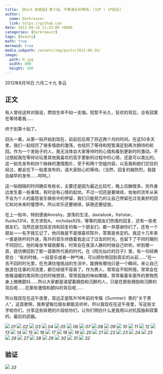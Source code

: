 ```yaml
---
title: 【Dark 妖艳贴】第十贴，不算漫长的等待。[32P + 1P验证]
author:
  name: Darkreaver
  link: https://github.com
date: 2012-08-16 11:33:00 +0800
categories: [darkreaver]
tags: [beauty]
math: true
mermaid: true
media_subpath: /assets/img/posts/2012-08-16/
image:
  path: 0.jpg
  width: 800
  height: 500
---
```


2012年8月16日  六月二十九  多云

## 正文

有人曾经这样对我说，燃烧生命不如一支烟。短暂不长久，狂欢的背后，总有寂寞在等待着我……

终于到第十贴了。

回头一看，从第一贴开始到现在，前前后后用了将近两个月的时间。在这50多天里，我们一起经历了很多情欲的激荡，也经历了等待和短暂满足到再次期待的轮回。作为一个发贴子的人，我无法体会大家等待时的心情和看到更新时的激动。不过想起我在等待论坛里其他我喜欢的高手更新的过程中的心情，还是可以类比的。这一贴先发布和四个妹妹的激情图片，至于和两个空姐内容，以及我和她们交往的经过，都会在下一贴里发布的，请大家耐心的等待。（当然，回复的越热烈，我就会越早的发布……呵呵。）

这一贴相隔的时间确实有些长，主要还是因为最近比较忙，晚上应酬很多。另外身边发生着一些事情，有时会有心情的起伏。不过一切还是要继续，匆匆的流年从来不会为个人的喜怒哀乐做些许的停留，我们只能努力的让自己停留在过去美好的回忆和对未来的憧憬中。所以欢乐还要继续，妖艳还要绽放。

在上一贴中，特别感谢Annshy，游荡的生活，daxialook，fishstar，ifucku1314，东方求败A， nicholas926，等等的朋友们热情的回复，还有一些老朋友们，当然还是包括支持和回复的每一个朋友们，都一并感谢你们了。还有一个朋友——名字我忘记了，他问我是不是很喜欢陈升，答案是肯定的。我这十几年来一直是铁杆的升迷，陈升的音乐伴随着我走过了过去的时光，也留下了不同时期的不同回忆。他的每张专辑我都有，时常会在夜深人静的时候自己听听。听到哪一首，就仿佛回到了那一首歌所代表的时代。在《阳光灿烂的日子》里，有一句经典旁白：“有的时候，一段音乐或者一种气味，可以把你带回到真实的从前……”在一去不回的时光里，在充满彷徨挑战的生活中，能拥有哪怕只是一个瞬间，来让自己放逐在往事的河流里，都已经很不容易了。作为男人，常常会不知所措，常常会在夜晚温暖的南风吹过的时候想哭，常常孤独的味如嚼蜡，常常看着车窗外的景物而身上微微颤抖……所以大家都是渴望着拥抱和沉醉的人，只是在那些拥抱和沉醉的背后呢……在那些激情和颤抖的背后呢……

所以我现在在这午夜里，耳边正是陈升16年前的专辑《Summer》里的“关于男人”，这首歌啊，我希望每位朋友都能去听听。所以我现在在这午夜里，写这些文字给你们，分享这些妖艳的片段给你们，让你们明白什么是我用以对抗孤独和寂寞的，最后的武器。

![](1.jpg)
_01_
![](2.jpg)
_02_
![](3.jpg)
_03_
![](4.jpg)
_04_
![](5.jpg)
_05_
![](6.jpg)
_06_
![](7.jpg)
_07_
![](8.jpg)
_08_
![](9.jpg)
_09_
![](10.jpg)
_10_
![](11.jpg)
_11_
![](12.jpg)
_12_
![](13.jpg)
_13_
![](14.jpg)
_14_
![](15.jpg)
_15_
![](16.jpg)
_16_
![](17.jpg)
_17_
![](18.jpg)
_18_
![](19.jpg)
_19_
![](20.jpg)
_20_
![](21.jpg)
_21_
![](22.jpg)
_22_
![](23.jpg)
_23_
![](24.jpg)
_24_
![](25.jpg)
_25_
![](26.jpg)
_26_
![](27.jpg)
_27_
![](28.jpg)
_28_
![](29.jpg)
_29_
![](30.jpg)
_30_
![](31.jpg)
_31_
![](32.jpg)
_32_

## 验证

![](33.jpg)
_33_